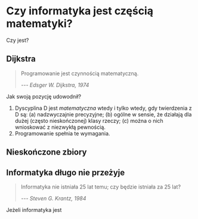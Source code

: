 # Czy informatyka jest częścią matematyki?

Czy jest?

## Dijkstra

> Programowanie jest czynnością matematyczną.
>
> <cite> --- Edsger W. Dijkstra, 1974 </cite>

Jak swoją pozycję udowodnił?

1. Dyscyplina D jest _matematyczna_ wtedy i tylko wtedy, gdy twierdzenia z D są: (a) nadzwyczajnie precyzyjne; (b) ogólne w sensie, że działają dla dużej (często nieskończonej) klasy rzeczy; (c) można o nich wnioskować z niezwykłą pewnością.
2. Programowanie spełnia te wymagania.

## Nieskończone zbiory

## Informatyka długo nie przeżyje

> Informatyka nie istniała 25 lat temu; czy będzie istniała za 25 lat?
>
> <cite> --- Steven G. Krantz, 1984 </cite>

Jeżeli informatyka jest 
